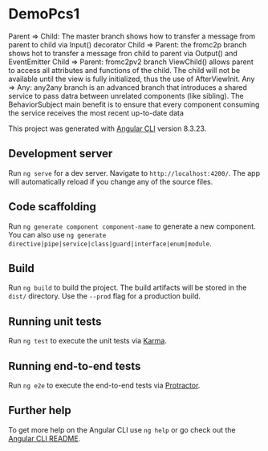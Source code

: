 # DemoPcs1
Parent => Child: The master branch shows how to transfer a message from parent to child via Input() decorator 
Child => Parent: the fromc2p branch shows hot to transfer a message fron child to parent via Output() and EventEmitter 
Child => Parent: fromc2pv2 branch ViewChild() allows parent to access all attributes and functions of the child. The child will not be available until the view is fully initialized, thus the use of AfterViewInit.
Any => Any: any2any branch is an advanced branch that introduces a shared service to pass datra between unrelated components (like sibling). The BehaviorSubject main benefit is to ensure that every component consuming the service receives the most recent up-to-date data


This project was generated with [Angular CLI](https://github.com/angular/angular-cli) version 8.3.23.

## Development server

Run `ng serve` for a dev server. Navigate to `http://localhost:4200/`. The app will automatically reload if you change any of the source files.

## Code scaffolding

Run `ng generate component component-name` to generate a new component. You can also use `ng generate directive|pipe|service|class|guard|interface|enum|module`.

## Build

Run `ng build` to build the project. The build artifacts will be stored in the `dist/` directory. Use the `--prod` flag for a production build.

## Running unit tests

Run `ng test` to execute the unit tests via [Karma](https://karma-runner.github.io).

## Running end-to-end tests

Run `ng e2e` to execute the end-to-end tests via [Protractor](http://www.protractortest.org/).

## Further help

To get more help on the Angular CLI use `ng help` or go check out the [Angular CLI README](https://github.com/angular/angular-cli/blob/master/README.md).
